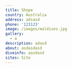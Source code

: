 ```yaml
---
title: Shope
country: Australia
address: adsasd
phone: '123123'
image: /images/maldives.jpg
gallery:
  - a
description: adasd
about: asdasdasd
diveinfo: aasdasd
sites: Site
---
```


